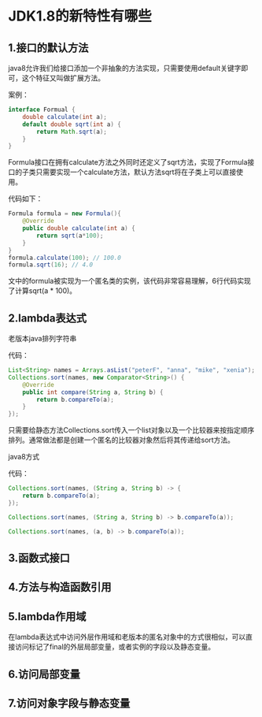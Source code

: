 # JDK1.8的新特性有哪些

## 1.接口的默认方法

java8允许我们给接口添加一个非抽象的方法实现，只需要使用default关键字即可，这个特征又叫做扩展方法。

案例：

```java
interface Formual {
    double calculate(int a);
    default double sqrt(int a) {
        return Math.sqrt(a);
    }                  
}
```

Formula接口在拥有calculate方法之外同时还定义了sqrt方法，实现了Formula接口的子类只需要实现一个calculate方法，默认方法sqrt将在子类上可以直接使用。

代码如下：

```java
Formula formula = new Formula(){
    @Override
    public double calculate(int a) {
        return sqrt(a*100);
    }
}
formula.calculate(100); // 100.0
formula.sqrt(16); // 4.0
```

文中的formula被实现为一个匿名类的实例，该代码非常容易理解，6行代码实现了计算sqrt(a * 100)。

## 2.lambda表达式

老版本java排列字符串

代码：

```java
List<String> names = Arrays.asList("peterF", "anna", "mike", "xenia");
Collections.sort(names, new Comparator<String>() {
    @Override
    public int compare(String a, String b) {
        return b.compareTo(a);
    }
});
```

只需要给静态方法Collections.sort传入一个list对象以及一个比较器来按指定顺序排列。通常做法都是创建一个匿名的比较器对象然后将其传递给sort方法。



java8方式

代码：

```java
Collections.sort(names, (String a, String b) -> {
    return b.compareTo(a);
});
```

```java
Collections.sort(names, (String a, String b) -> b.compareTo(a));
```

```java
Collections.sort(names, (a, b) -> b.compareTo(a));
```

## 3.函数式接口

## 4.方法与构造函数引用

## 5.lambda作用域

在lambda表达式中访问外层作用域和老版本的匿名对象中的方式很相似，可以直接访问标记了final的外层局部变量，或者实例的字段以及静态变量。

## 6.访问局部变量

## 7.访问对象字段与静态变量